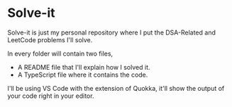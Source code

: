 # Solve-it

Solve-it is just my personal repository where I put the DSA-Related and LeetCode problems I'll solve.

In every folder will contain two files,

- A README file that I'll explain how I solved it.
- A TypeScript file where it contains the code.

I'll be using VS Code with the extension of Quokka, it'll show the output of your code right in your editor.
